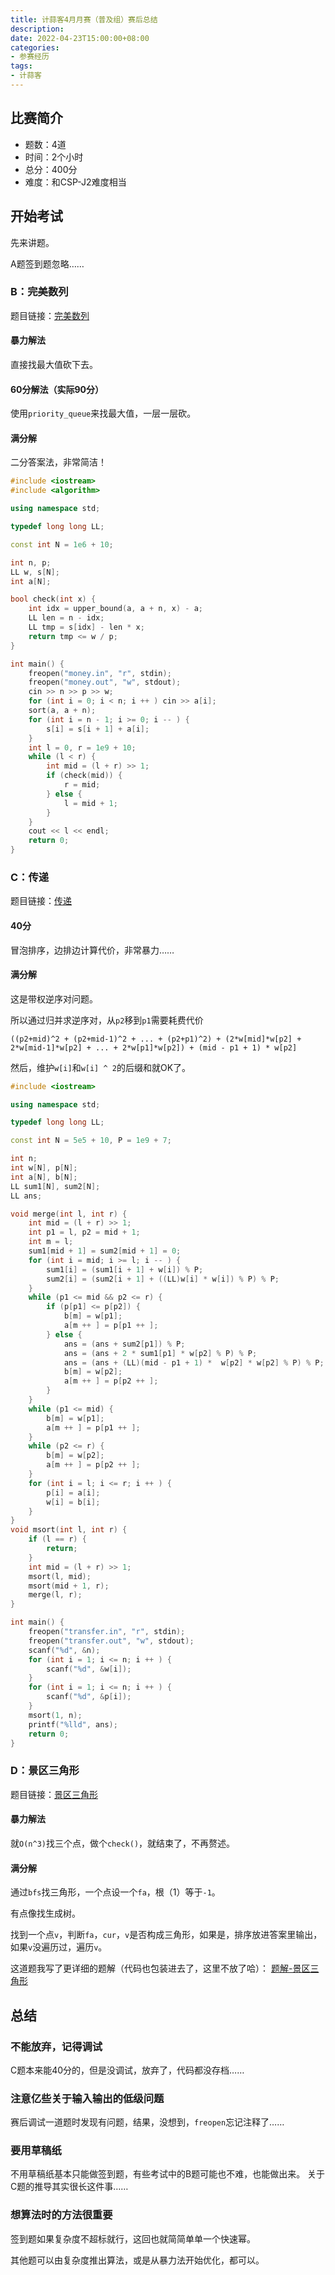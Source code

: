 ```yaml
---
title: 计蒜客4月月赛（普及组）赛后总结
description:
date: 2022-04-23T15:00:00+08:00
categories:
- 参赛经历
tags:
- 计蒜客
---
```


## 比赛简介

- 题数：4道
- 时间：2个小时
- 总分：400分
- 难度：和CSP-J2难度相当

## 开始考试

先来讲题。

A题签到题忽略……

### B：完美数列

题目链接：[完美数列](https://nanti.jisuanke.com/t/T3631)

#### 暴力解法

直接找最大值砍下去。

#### 60分解法（实际90分）

使用`priority_queue`来找最大值，一层一层砍。

#### 满分解

二分答案法，非常简洁！

```c++
#include <iostream>
#include <algorithm>

using namespace std;

typedef long long LL;

const int N = 1e6 + 10;

int n, p;
LL w, s[N];
int a[N];

bool check(int x) {
    int idx = upper_bound(a, a + n, x) - a;
    LL len = n - idx;
    LL tmp = s[idx] - len * x;
    return tmp <= w / p;
}

int main() {
    freopen("money.in", "r", stdin);
    freopen("money.out", "w", stdout);
    cin >> n >> p >> w;
    for (int i = 0; i < n; i ++ ) cin >> a[i];
    sort(a, a + n);
    for (int i = n - 1; i >= 0; i -- ) {
        s[i] = s[i + 1] + a[i];
    }
    int l = 0, r = 1e9 + 10;
    while (l < r) {
        int mid = (l + r) >> 1;
        if (check(mid)) {
            r = mid;
        } else {
            l = mid + 1;
        }
    }
    cout << l << endl;
    return 0;
}
```

### C：传递

题目链接：[传递](https://nanti.jisuanke.com/t/T3632)

#### 40分

冒泡排序，边排边计算代价，非常暴力……

#### 满分解

这是带权逆序对问题。

所以通过归并求逆序对，从`p2`移到`p1`需要耗费代价

`((p2+mid)^2 + (p2+mid-1)^2 + ... + (p2+p1)^2) + (2*w[mid]*w[p2] + 2*w[mid-1]*w[p2] + ... + 2*w[p1]*w[p2]) + (mid - p1 + 1) * w[p2]`

然后，维护`w[i]`和`w[i] ^ 2`的后缀和就OK了。

```c++
#include <iostream>

using namespace std;

typedef long long LL;

const int N = 5e5 + 10, P = 1e9 + 7;

int n;
int w[N], p[N];
int a[N], b[N];
LL sum1[N], sum2[N];
LL ans;

void merge(int l, int r) {
    int mid = (l + r) >> 1;
    int p1 = l, p2 = mid + 1;
    int m = l;
    sum1[mid + 1] = sum2[mid + 1] = 0;
    for (int i = mid; i >= l; i -- ) {
        sum1[i] = (sum1[i + 1] + w[i]) % P;
        sum2[i] = (sum2[i + 1] + ((LL)w[i] * w[i]) % P) % P;
    }
    while (p1 <= mid && p2 <= r) {
        if (p[p1] <= p[p2]) {
            b[m] = w[p1];
            a[m ++ ] = p[p1 ++ ];
        } else {
            ans = (ans + sum2[p1]) % P;
            ans = (ans + 2 * sum1[p1] * w[p2] % P) % P;
            ans = (ans + (LL)(mid - p1 + 1) *  w[p2] * w[p2] % P) % P;
            b[m] = w[p2];
            a[m ++ ] = p[p2 ++ ];
        }
    }
    while (p1 <= mid) {
        b[m] = w[p1];
        a[m ++ ] = p[p1 ++ ];
    }
    while (p2 <= r) {
        b[m] = w[p2];
        a[m ++ ] = p[p2 ++ ];
    }
    for (int i = l; i <= r; i ++ ) {
        p[i] = a[i];
        w[i] = b[i];
    }
}
void msort(int l, int r) {
    if (l == r) {
        return;
    }
    int mid = (l + r) >> 1;
    msort(l, mid);
    msort(mid + 1, r);
    merge(l, r);
}

int main() {
    freopen("transfer.in", "r", stdin);
    freopen("transfer.out", "w", stdout);
    scanf("%d", &n);
    for (int i = 1; i <= n; i ++ ) {
        scanf("%d", &w[i]);
    }
    for (int i = 1; i <= n; i ++ ) {
        scanf("%d", &p[i]);
    }
    msort(1, n);
    printf("%lld", ans);
    return 0;
}
```

### D：景区三角形

题目链接：[景区三角形](https://nanti.jisuanke.com/t/T3633)

#### 暴力解法

就`O(n^3)`找三个点，做个`check()`，就结束了，不再赘述。

#### 满分解

通过`bfs`找三角形，一个点设一个`fa`，根（1）等于`-1`。

有点像找生成树。

找到一个点`v`，判断`fa`，`cur`，`v`是否构成三角形，如果是，排序放进答案里输出，如果`v`没遍历过，遍历`v`。

这道题我写了更详细的题解（代码也包装进去了，这里不放了哈）：
[题解-景区三角形](https://www.pythoner.work/posts/sol-jisuankeT3633/)

## 总结

### 不能放弃，记得调试

C题本来能40分的，但是没调试，放弃了，代码都没存档……

### 注意亿些关于输入输出的低级问题

赛后调试一道题时发现有问题，结果，没想到，`freopen`忘记注释了……

### 要用草稿纸

不用草稿纸基本只能做签到题，有些考试中的B题可能也不难，也能做出来。
关于C题的推导其实很长这件事……

### 想算法时的方法很重要

签到题如果复杂度不超标就行，这回也就简简单单一个快速幂。

其他题可以由复杂度推出算法，或是从暴力法开始优化，都可以。
